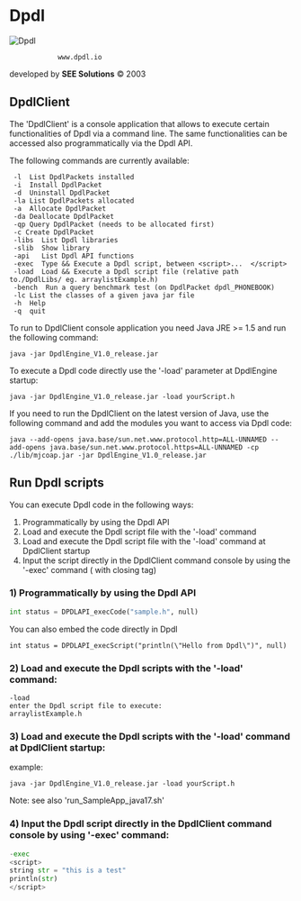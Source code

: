 # Dpdl

![Dpdl](https://www.dpdl.io/images/dpdl-io.png)

				www.dpdl.io

developed by
**SEE Solutions**
&copy; 2003	


## DpdlClient

The 'DpdlClient' is a console application that allows to execute certain functionalities of Dpdl via a command line.
The same functionalities can be accessed also programmatically via the Dpdl API.


The following commands are currently available:
```
 -l  List DpdlPackets installed
 -i  Install DpdlPacket
 -d  Uninstall DpdlPacket
 -la List DpdlPackets allocated
 -a  Allocate DpdlPacket
 -da Deallocate DpdlPacket
 -qp Query DpdlPacket (needs to be allocated first)
 -c Create DpdlPacket
 -libs  List Dpdl libraries
 -slib  Show library
 -api   List Dpdl API functions
 -exec  Type && Execute a Dpdl script, between <script>...  </script>
 -load  Load && Execute a Dpdl script file (relative path to./DpdlLibs/ eg. arraylistExample.h)
 -bench  Run a query benchmark test (on DpdlPacket dpdl_PHONEBOOK)
 -lc List the classes of a given java jar file
 -h  Help
 -q  quit
```

To run to DpdlClient console application you need Java JRE >= 1.5 and run the following command:
```
java -jar DpdlEngine_V1.0_release.jar
```

To execute a Dpdl code directly use the '-load' parameter at DpdlEngine startup:
```
java -jar DpdlEngine_V1.0_release.jar -load yourScript.h
```

If you need to run the DpdlClient on the latest version of Java, use the following command and add the modules you want to access via Dpdl code:

```
java --add-opens java.base/sun.net.www.protocol.http=ALL-UNNAMED --add-opens java.base/sun.net.www.protocol.https=ALL-UNNAMED -cp ./lib/mjcoap.jar -jar DpdlEngine_V1.0_release.jar
```


## Run Dpdl scripts


You can execute Dpdl code in the following ways:

1) Programmatically by using the Dpdl API
2) Load and execute the Dpdl script file with the '-load' command
3) Load and execute the Dpdl script file with the '-load' command at DpdlClient startup
4) Input the script directly in the DpdlClient command console by using the '-exec' command ( with closing </script> tag)


### 1) Programmatically by using the Dpdl API


```python
int status = DPDLAPI_execCode("sample.h", null)
```

You can also embed the code directly in Dpdl

```
int status = DPDLAPI_execScript("println(\"Hello from Dpdl\")", null)
```

### 2) Load and execute the Dpdl scripts with the '-load' command:

```
-load
enter the Dpdl script file to execute:
arraylistExample.h
```

### 3) Load and execute the Dpdl scripts with the '-load' command at DpdlClient startup:

example:
```
java -jar DpdlEngine_V1.0_release.jar -load yourScript.h
```

Note: see also 'run_SampleApp_java17.sh'


### 4) Input the Dpdl script directly in the DpdlClient command console by using '-exec' command:

```python
-exec
<script>
string str = "this is a test"
println(str)
</script>
```




